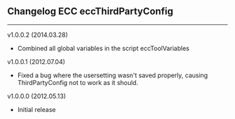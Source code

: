## Changelog ECC eccThirdPartyConfig
***
v1.0.0.2 (2014.03.28)
- Combined all global variables in the script eccToolVariables

v1.0.0.1 (2012.07.04)
- Fixed a bug where the usersetting wasn't saved properly, causing ThirdPartyConfig not to work as it should.

v1.0.0.0 (2012.05.13)
- Initial release
